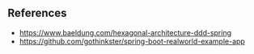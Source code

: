 
## References

- https://www.baeldung.com/hexagonal-architecture-ddd-spring
- https://github.com/gothinkster/spring-boot-realworld-example-app
